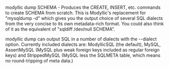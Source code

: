 modyllic dump SCHEMA - Produces the CREATE, INSERT, etc. commands to create
SCHEMA from scratch.  This is Modyllic's replacement for "mysqldump
-d" which gives you the output choice of several SQL dialects from the
very concise to its own metadata-rich format.  You could also think of
it as the equivalent of "sqldiff /dev/null SCHEMA".

modyllic dump can output SQL in a number of dialects with the --dialect option.  Currently included dialects are: ModyllicSQL (the default), MySQL, AssertMySQL (MySQL plus weak foreign keys included as regular foreign keys) and StrippedMySQL (MySQL less the SQLMETA table, which means no round-tripping of meta data.)
